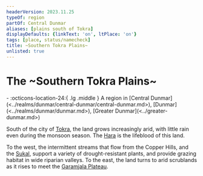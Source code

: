 ```yaml
---
headerVersion: 2023.11.25
typeOf: region
partOf: Central Dunmar
aliases: [plains south of Tokra]
displayDefaults: {linkText: 'on', ltPlace: 'on'}
tags: [place, status/namecheck]
title: ~Southern Tokra Plains~
unlisted: true
---
```


# The ~Southern Tokra Plains~
<div class="grid cards ext-narrow-margin ext-one-column" markdown>
-    :octicons-location-24:{ .lg .middle } A region in [Central Dunmar](<../realms/dunmar/central-dunmar/central-dunmar.md>), [Dunmar](<../realms/dunmar/dunmar.md>), [Greater Dunmar](<../greater-dunmar.md>)  
</div>


South of the city of [Tokra](<../realms/dunmar/central-dunmar/tokra/tokra.md>), the land grows increasingly arid, with little rain even during the monsoon season. The [Hara](<../rivers/hara-watershed/hara.md>) is the lifeblood of this land. 

To the west, the intermittent streams that flow from the Copper Hills, and the [Sukal](<../rivers/hara-watershed/sukal.md>), support a variety of drought-resistant plants, and provide grazing habitat in wide riparian valleys. To the east, the land turns to arid scrublands as it rises to meet the [Garamjala Plateau](<../garamjala-plateau/garamjala-plateau.md>). 